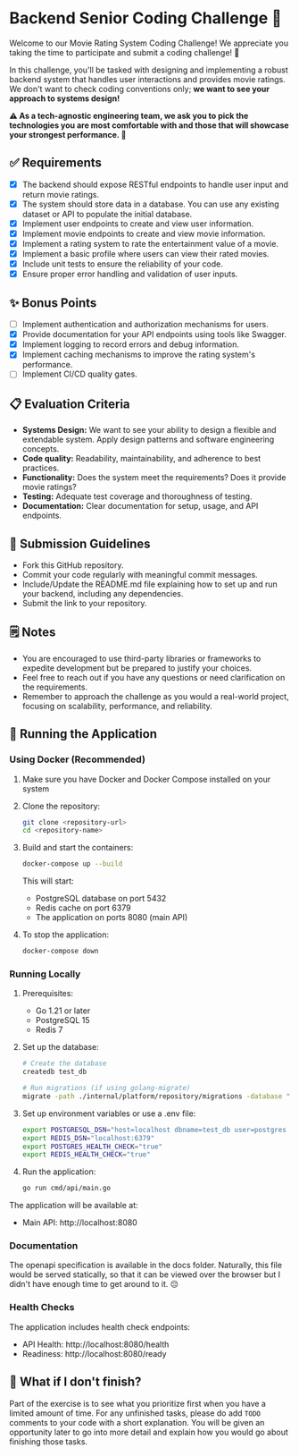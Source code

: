 # Backend Senior Coding Challenge 🍿

Welcome to our Movie Rating System Coding Challenge! We appreciate you taking
the time to participate and submit a coding challenge! 🥳

In this challenge, you'll be tasked with designing and implementing a robust
backend system that handles user interactions and provides movie ratings. We
don't want to check coding conventions only; **we want to see your approach
to systems design!**

**⚠️ As a tech-agnostic engineering team, we ask you to pick the technologies
you are most comfortable with and those that will showcase your strongest
performance. 💪**

## ✅ Requirements

- [x] The backend should expose RESTful endpoints to handle user input and
  return movie ratings.
- [x] The system should store data in a database. You can use any existing
  dataset or API to populate the initial database.
- [x] Implement user endpoints to create and view user information.
- [x] Implement movie endpoints to create and view movie information.
- [x] Implement a rating system to rate the entertainment value of a movie.
- [x] Implement a basic profile where users can view their rated movies.
- [x] Include unit tests to ensure the reliability of your code.
- [x] Ensure proper error handling and validation of user inputs.

## ✨ Bonus Points

- [ ] Implement authentication and authorization mechanisms for users.
- [x] Provide documentation for your API endpoints using tools like Swagger.
- [x] Implement logging to record errors and debug information.
- [x] Implement caching mechanisms to improve the rating system's performance.
- [ ] Implement CI/CD quality gates.

## 📋 Evaluation Criteria

- **Systems Design:** We want to see your ability to design a flexible and
  extendable system. Apply design patterns and software engineering concepts.
- **Code quality:** Readability, maintainability, and adherence to best
  practices.
- **Functionality:** Does the system meet the requirements? Does it provide
  movie
  ratings?
- **Testing:** Adequate test coverage and thoroughness of testing.
- **Documentation:** Clear documentation for setup, usage, and API endpoints.

## 📐 Submission Guidelines

- Fork this GitHub repository.
- Commit your code regularly with meaningful commit messages.
- Include/Update the README.md file explaining how to set up and run your
  backend, including any dependencies.
- Submit the link to your repository.

## 🗒️ Notes

- You are encouraged to use third-party libraries or frameworks to expedite
  development but be prepared to justify your choices.
- Feel free to reach out if you have any questions or need clarification on the
  requirements.
- Remember to approach the challenge as you would a real-world project, focusing
  on scalability, performance, and reliability.

## 🚀 Running the Application

### Using Docker (Recommended)

1. Make sure you have Docker and Docker Compose installed on your system
2. Clone the repository:
   ```bash
   git clone <repository-url>
   cd <repository-name>
   ```
3. Build and start the containers:
   ```bash
   docker-compose up --build
   ```
   This will start:
   - PostgreSQL database on port 5432
   - Redis cache on port 6379
   - The application on ports 8080 (main API)

4. To stop the application:
   ```bash
   docker-compose down
   ```

### Running Locally

1. Prerequisites:
   - Go 1.21 or later
   - PostgreSQL 15
   - Redis 7

2. Set up the database:
   ```bash
   # Create the database
   createdb test_db
   
   # Run migrations (if using golang-migrate)
   migrate -path ./internal/platform/repository/migrations -database "postgresql://postgres:postgres@localhost:5432/test_db?sslmode=disable" up
   ```

3. Set up environment variables or use a .env file:
   ```bash
   export POSTGRESQL_DSN="host=localhost dbname=test_db user=postgres password=postgres sslmode=disable"
   export REDIS_DSN="localhost:6379"
   export POSTGRES_HEALTH_CHECK="true"
   export REDIS_HEALTH_CHECK="true"
   ```

4. Run the application:
   ```bash
   go run cmd/api/main.go
   ```

The application will be available at:
- Main API: http://localhost:8080

### Documentation 
The openapi specification is available in the docs folder. Naturally, this file would be served statically, so that it can be viewed over the browser but I didn't have enough time to get around to it. 😔 

### Health Checks

The application includes health check endpoints:
- API Health: http://localhost:8080/health
- Readiness: http://localhost:8080/ready

## 🤔 What if I don't finish?

Part of the exercise is to see what you prioritize first when you have a limited
amount of time. For any unfinished tasks, please do add `TODO` comments to
your code with a short explanation. You will be given an opportunity later to go
into more detail and explain how you would go about finishing those tasks.
